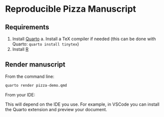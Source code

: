 # Reproducible Pizza Manuscript

## Requirements

1. Install [Quarto](https://quarto.org/docs/get-started/)
    a. Install a TeX compiler if needed (this can be done with Quarto: `quarto install tinytex`)
2. Install [R](https://cran.r-project.org/)

## Render manuscript

From the command line:

```sh
quarto render pizza-demo.qmd
```

From your IDE:

This will depend on the IDE you use. For example, in VSCode you can install the Quarto extension
and preview your document.
